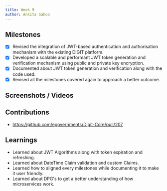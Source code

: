 ```yaml
---
title: Week 9
author: Ankita Sahoo
---
```


## Milestones
- [x] Revised the integration of JWT-based authentication and authorisation mechanism with the existing DIGIT platform.
- [x] Developed a scalable and performant JWT token generation and verification mechanism using public and private key encryption.
- [x] Documented about JWT token generation and verification along with the code used.
- [x] Revised all the milestones covered again to approach a better outcome.

## Screenshots / Videos 

## Contributions
- https://github.com/egovernments/Digit-Core/pull/207

## Learnings
- Learned about JWT Algorithms along with token expiration and refreshing.
- Learned about DateTime Claim validation and custom Claims.
- Learned how to aligned every milestones while documenting it to make it user friendly.
- Learned about DPG's to get a better understanding of how microservices work.